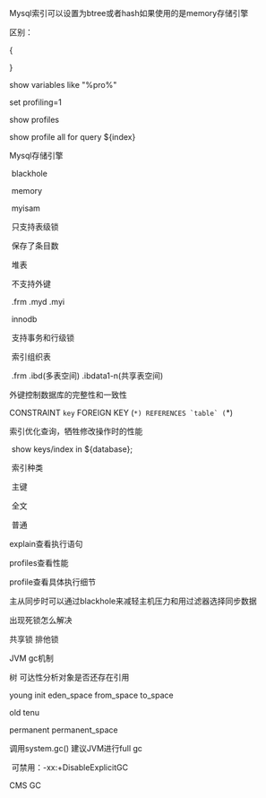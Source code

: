 Mysql索引可以设置为btree或者hash如果使用的是memory存储引擎

区别：

{



}

show variables like "%pro%"

set profiling=1

show profiles

show profile all for query ${index}

Mysql存储引擎

​	blackhole

​	memory

​	myisam 

​		只支持表级锁

​		保存了条目数

​		堆表

​		不支持外键

​		.frm .myd .myi

​	innodb 

​		支持事务和行级锁

​		索引组织表

​		.frm .ibd(多表空间) .ibdata1-n(共享表空间)

外键控制数据库的完整性和一致性

CONSTRAINT `key` FOREIGN KEY (``*) REFERENCES `table` (``*)

索引优化查询，牺牲修改操作时的性能

​	show keys/index in ${database};

​	索引种类

​		主键

​		全文

​		普通

explain查看执行语句

profiles查看性能

profile查看具体执行细节

主从同步时可以通过blackhole来减轻主机压力和用过滤器选择同步数据

出现死锁怎么解决

共享锁 排他锁

JVM gc机制

树 可达性分析对象是否还存在引用

young  init eden_space from_space to_space 

old tenu

permanent permanent_space

调用system.gc() 建议JVM进行full gc

​	可禁用：-xx:+DisableExplicitGC

CMS GC


